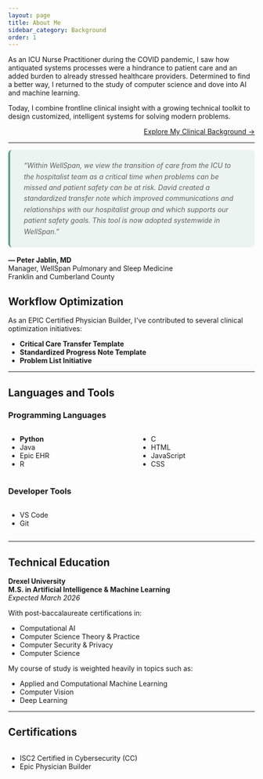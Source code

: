 ```yaml
---
layout: page
title: About Me
sidebar_category: Background
order: 1
---
```


As an ICU Nurse Practitioner during the COVID pandemic, I saw how antiquated systems processes were a hindrance to patient care and an added burden to already stressed healthcare providers. Determined to find a better way, I returned to the study of computer science and dove into AI and machine learning.  

Today, I combine frontline clinical insight with a growing technical toolkit to design customized, intelligent systems for solving modern problems.

<div style="text-align:right;"><a href="/Pages/clinical_background/">Explore My Clinical Background →</a></div>

---  

<div class="section">
  <blockquote style="line-height: 1.6; font-style: italic; margin: 1em auto; padding: 1.5em 2em; background-color: rgba(91, 163, 134, 0.1); border-left: 4px solid #5BA386; border-radius: 8px; max-width: 800px;">
    “Within WellSpan, we view the transition of care from the ICU to the hospitalist team as a critical time 
    when problems can be missed and patient safety can be at risk.  
    David created a standardized transfer note which improved communications and relationships with our hospitalist group and which supports our patient safety goals.  
    This tool is now adopted systemwide in WellSpan.”
  </blockquote>

  <p style="margin-top: 1.25em; font-weight: bold;">
    — Peter Jablin, MD<br>
    <span style="font-weight: normal;">
      Manager, WellSpan Pulmonary and Sleep Medicine<br>
      Franklin and Cumberland County
    </span>
  </p>
</div>


## Workflow Optimization  

As an EPIC Certified Physician Builder, I've contributed to several clinical optimization initiatives:

- **Critical Care Transfer Template**  
- **Standardized Progress Note Template**  
- **Problem List Initiative**

---  

## Languages and Tools

### Programming Languages
<div style="display: flex; gap: 2rem; flex-wrap: wrap;">
  <div style="flex: 1;">
    <ul>
      <li><b>Python</b></li>
      <li>Java</li>
      <li>Epic EHR</li>
      <li>R</li>
    </ul>
  </div>
  <div style="flex: 1;">
    <ul>
      <li>C</li>
      <li>HTML</li>
      <li>JavaScript</li>
      <li>CSS</li>
    </ul>
  </div>
</div>

### Developer Tools
<div style="display: flex; gap: 2rem; flex-wrap: wrap;">
  <div style="flex: 1;">
    <ul>
      <li>VS Code</li>
      <li>Git</li>
    </ul>
  </div>
</div>

---

## Technical Education

**Drexel University**  
**M.S. in Artificial Intelligence & Machine Learning**  
<em>Expected March 2026</em>

With post-baccalaureate certifications in:

- Computational AI  
- Computer Science Theory & Practice  
- Computer Security & Privacy  
- Computer Science  

My course of study is weighted heavily in topics such as:  

- Applied and Computational Machine Learning  
- Computer Vision  
- Deep Learning  

<hr>

## Certifications

<div style="display: flex; gap: 2rem; flex-wrap: wrap;">
  <div style="flex: 1;">
    <ul>
      <li>ISC2 Certified in Cybersecurity (CC)</li>
      <li>Epic Physician Builder</li>
    </ul>
  </div>
</div>
